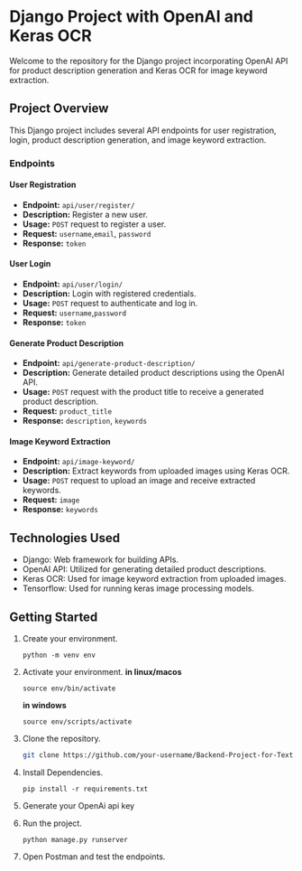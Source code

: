# Django Project with OpenAI and Keras OCR

Welcome to the repository for the Django project incorporating OpenAI API for product description generation and Keras OCR for image keyword extraction.

## Project Overview

This Django project includes several API endpoints for user registration, login, product description generation, and image keyword extraction.

### Endpoints

#### User Registration
- **Endpoint:** `api/user/register/`
- **Description:** Register a new user.
- **Usage:** `POST` request to register a user.
- **Request:** `username`,`email`, `password`
- **Response:** `token`

#### User Login
- **Endpoint:** `api/user/login/`
- **Description:** Login with registered credentials.
- **Usage:** `POST` request to authenticate and log in.
- **Request:** `username`,`password`
- **Response:** `token`

#### Generate Product Description
- **Endpoint:** `api/generate-product-description/`
- **Description:** Generate detailed product descriptions using the OpenAI API.
- **Usage:** `POST` request with the product title to receive a generated product description.
- **Request:** `product_title`
- **Response:** `description`, `keywords`


#### Image Keyword Extraction
- **Endpoint:** `api/image-keyword/`
- **Description:** Extract keywords from uploaded images using Keras OCR.
- **Usage:** `POST` request to upload an image and receive extracted keywords.
- **Request:** `image`
- **Response:** `keywords`

## Technologies Used

- Django: Web framework for building APIs.
- OpenAI API: Utilized for generating detailed product descriptions.
- Keras OCR: Used for image keyword extraction from uploaded images.
- Tensorflow: Used for running keras image processing models.

## Getting Started

1. Create your environment.
    
    ```
    python -m venv env
    ```
2. Activate your environment.
    **in linux/macos**
    ```
    source env/bin/activate
    ```

    **in windows**
    ```
    source env/scripts/activate
    ```

3. Clone the repository.
   ```bash
   git clone https://github.com/your-username/Backend-Project-for-Text-Completion-and-Image-Recognition.git
   ```

4. Install Dependencies.
    ```
    pip install -r requirements.txt
    ```

5. Generate your OpenAi api key

6. Run the project.

    ```
    python manage.py runserver
    ```

7. Open Postman and test the endpoints.
